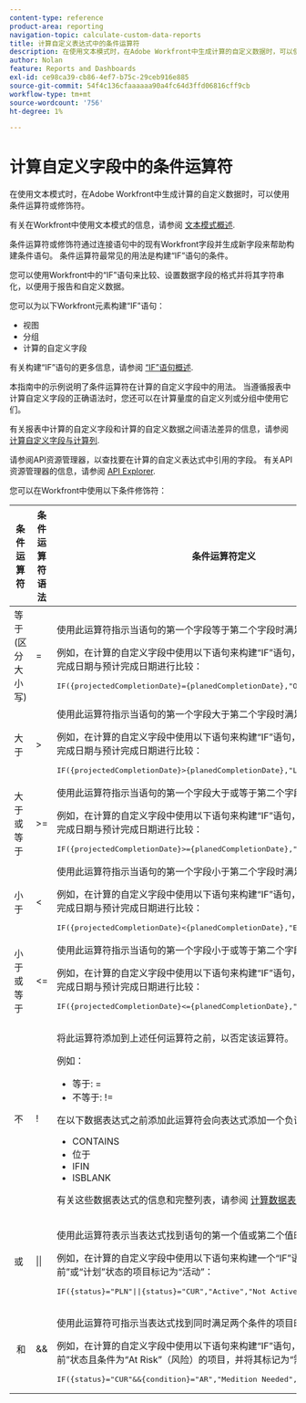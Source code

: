 ```yaml
---
content-type: reference
product-area: reporting
navigation-topic: calculate-custom-data-reports
title: 计算自定义表达式中的条件运算符
description: 在使用文本模式时，在Adobe Workfront中生成计算的自定义数据时，可以使用条件运算符或修饰符。
author: Nolan
feature: Reports and Dashboards
exl-id: ce98ca39-cb86-4ef7-b75c-29ceb916e885
source-git-commit: 54f4c136cfaaaaaa90a4fc64d3ffd06816cff9cb
workflow-type: tm+mt
source-wordcount: '756'
ht-degree: 1%

---
```


# 计算自定义字段中的条件运算符

在使用文本模式时，在Adobe Workfront中生成计算的自定义数据时，可以使用条件运算符或修饰符。

有关在Workfront中使用文本模式的信息，请参阅 [文本模式概述](../../../reports-and-dashboards/reports/text-mode/understand-text-mode.md).

条件运算符或修饰符通过连接语句中的现有Workfront字段并生成新字段来帮助构建条件语句。 条件运算符最常见的用法是构建“IF”语句的条件。

您可以使用Workfront中的“IF”语句来比较、设置数据字段的格式并将其字符串化，以便用于报告和自定义数据。

您可以为以下Workfront元素构建“IF”语句：

* 视图
* 分组
* 计算的自定义字段

有关构建“IF”语句的更多信息，请参阅 [“IF”语句概述](../../../reports-and-dashboards/reports/calc-cstm-data-reports/if-statements-overview.md).

本指南中的示例说明了条件运算符在计算的自定义字段中的用法。 当遵循报表中计算自定义字段的正确语法时，您还可以在计算量度的自定义列或分组中使用它们。

有关报表中计算的自定义字段和计算的自定义数据之间语法差异的信息，请参阅 [计算自定义字段与计算列](../../../reports-and-dashboards/reports/calc-cstm-data-reports/calculated-custom-fields-calculated-columns.md).

请参阅API资源管理器，以查找要在计算的自定义表达式中引用的字段。 有关API资源管理器的信息，请参阅 [API Explorer](../../../wf-api/general/api-explorer.md).

您可以在Workfront中使用以下条件修饰符：

<table style="table-layout:auto"> 
 <col> 
 <col> 
 <col> 
 <thead> 
  <tr> 
   <th>条件运算符</th> 
   <th>条件运算符语法</th> 
   <th>条件运算符定义</th> 
  </tr> 
 </thead> 
 <tbody> 
  <tr> 
   <td>等于 (区分大小写)</td> 
   <td>= </td> 
   <td> <p>使用此运算符指示当语句的第一个字段等于第二个字段时满足条件。</p> <p>例如，在计算的自定义字段中使用以下语句来构建“IF”语句，该语句将任务的计划完成日期与预计完成日期进行比较： </p><pre>IF({projectedCompletionDate}={planedCompletionDate},"On Track","Off Track")</pre> </td> 
  </tr> 
  <tr> 
   <td>大于 </td> 
   <td>&gt; </td> 
   <td>使用此运算符指示当语句的第一个字段大于第二个字段时满足条件。 <p>例如，在计算的自定义字段中使用以下语句来构建“IF”语句，该语句将任务的计划完成日期与预计完成日期进行比较： </p><pre>IF({projectedCompletionDate}&gt;{planedCompletionDate},"Late","")</pre></td> 
  </tr> 
  <tr> 
   <td>大于或等于 </td> 
   <td>&gt;= </td> 
   <td>使用此运算符指示当语句的第一个字段大于或等于第二个字段时满足条件。 <p>例如，在计算的自定义字段中使用以下语句来构建“IF”语句，该语句将任务的计划完成日期与预计完成日期进行比较： </p><pre>IF({projectedCompletionDate}&gt;={planedCompletionDate},"Late","Early")</pre></td> 
  </tr> 
  <tr> 
   <td>小于 </td> 
   <td>&lt; </td> 
   <td>使用此运算符指示当语句的第一个字段小于第二个字段时满足条件。 <p>例如，在计算的自定义字段中使用以下语句来构建“IF”语句，该语句将任务的计划完成日期与预计完成日期进行比较： </p><pre>IF({projectedCompletionDate}&lt;{planedCompletionDate},"Early","")</pre></td> 
  </tr> 
  <tr> 
   <td>小于或等于 </td> 
   <td>&lt;= </td> 
   <td>使用此运算符指示当语句的第一个字段小于或等于第二个字段时满足条件。 <p>例如，在计算的自定义字段中使用以下语句来构建“IF”语句，该语句将任务的计划完成日期与预计完成日期进行比较： </p><pre>IF({projectedCompletionDate}&lt;={planedCompletionDate},"Early","Late")</pre></td> 
  </tr> 
  <tr> 
   <td>不 </td> 
   <td>! </td> 
   <td> <p>将此运算符添加到上述任何运算符之前，以否定该运算符。 </p> <p>例如： </p> 
    <ul> 
     <li>等于: = </li> 
     <li>不等于: != </li> 
    </ul> <p>在以下数据表达式之前添加此运算符会向表达式添加一个负语句： </p> 
    <ul> 
     <li>CONTAINS </li> 
     <li>位于‍ </li> 
     <li>IFIN </li> 
     <li>ISBLANK </li> 
    </ul> <p>有关这些数据表达式的信息和完整列表，请参阅 <a href="../../../reports-and-dashboards/reports/calc-cstm-data-reports/calculated-data-expressions.md" class="MCXref xref">计算数据表达式</a>. </p> </td> 
  </tr> 
  <tr> 
   <td>或 </td> 
   <td>|| </td> 
   <td> <p>使用此运算符表示当表达式找到语句的第一个值或第二个值时，该条件已满足。 </p> <p>例如，在计算的自定义字段中使用以下语句来构建一个“IF”语句，该语句将处于“当前”或“计划”状态的项目标记为“活动”： </p><pre>IF({status}="PLN"||{status}="CUR","Active","Not Active")</pre> </td> 
  </tr> 
  <tr> 
   <td> 和 </td> 
   <td>&amp;&amp; </td> 
   <td> <p>使用此运算符可指示当表达式找到同时满足两个条件的项目时满足条件。 </p> <p>例如，在计算的自定义字段中使用以下语句来构建“IF”语句，该语句会查找处于“当前”状态且条件为“At Risk”（风险）的项目，并将其标记为“需要调解”。 </p><pre>IF({status}="CUR"&amp;&amp;{condition}="AR","Medition Needed",""))</pre> </td> 
  </tr> 
 </tbody> 
</table>
